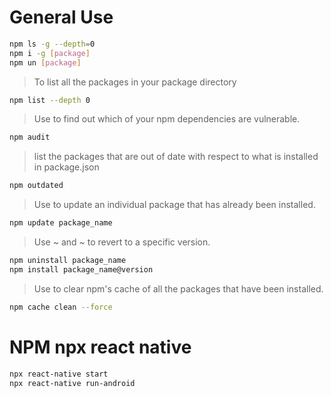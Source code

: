 # General Use
```sh
npm ls -g --depth=0
npm i -g [package]
npm un [package]
```

>To list all the packages in your package directory
``` sh
npm list --depth 0 
```

>Use  to find out which of your npm dependencies are vulnerable.
```sh
npm audit
```

> list the packages that are out of date with respect to what is installed in package.json
```sh
npm outdated
```

> Use to update an individual package that has already been installed.
```sh
npm update package_name
```

> Use ~ and ~ to revert to a specific version.
```sh
npm uninstall package_name
npm install package_name@version
```

> Use  to clear npm's cache of all the packages that have been installed.
```sh
npm cache clean --force
```

# NPM npx react native
```sh
npx react-native start
npx react-native run-android
```